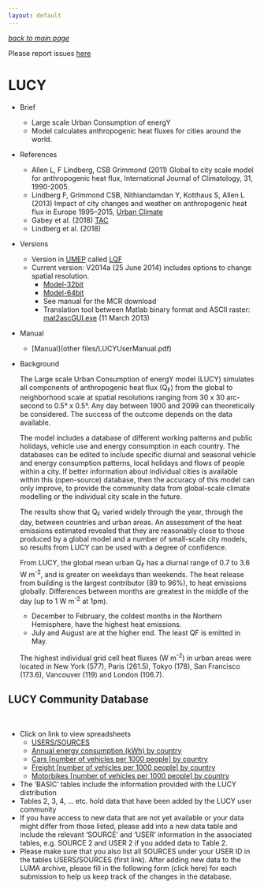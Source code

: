 ```yaml
---
layout: default
---
```

[*back to main page*](./)

Please report issues [here](https://github.com/Urban-Meteorology-Reading/Urban-Meteorology-Reading.github.io/issues)


# LUCY

* Brief
   * Large scale Urban Consumption of energY
   * Model calculates anthropogenic heat fluxes for cities around the world.

* References
   * Allen L, F Lindberg, CSB Grimmond (2011) Global to city scale model for anthropogenic heat flux, International Journal of Climatology, 31, 1990-2005.
   * Lindberg F, Grimmond CSB, Nithiandamdan Y, Kotthaus S, Allen L (2013) Impact of city changes and weather on anthropogenic heat flux in Europe 1995–2015, [Urban Climate](http://dx.doi.org/10.1016/j.uclim.2013.03.002)
   * Gabey et al. (2018) [TAC](https://link.springer.com/article/10.1007%2Fs00704-018-2367-y)
   * Lindberg et al. (2018)

* Versions
   * Version in [UMEP](https://umep-docs.readthedocs.io) called [LQF](http://umep-docs.readthedocs.io/en/latest/OtherManuals/LQF_Manual.html#lqf-manual)
   * Current version: V2014a (25 June 2014) includes options to change spatial resolution.
     * [Model-32bit](http://researchdata.reading.ac.uk/149/3/LUCYSetup32bit.exe.zip)
     * [Model-64bit](http://researchdata.reading.ac.uk/149/2/LUCYSetup64bit.exe.zip)
     * See manual for the MCR download
     * Translation tool between Matlab binary format and ASCII raster: [mat2ascGUI.exe](http://researchdata.reading.ac.uk/149/4/mat2ascGUI.exe.zip) (11 March 2013)


* Manual
   *  [Manual](other files/LUCYUserManual.pdf)

* Background

  The Large scale Urban Consumption of energY model (LUCY) simulates all components of anthropogenic heat flux (Q<sub>F</sub>) from the global to neighborhood scale at spatial resolutions ranging from 30 x 30 arc-second to 0.5° x 0.5°. Any day between 1900 and 2099 can theoretically be considered. The success of the outcome depends on the data available.

  The model includes a database of different working patterns and public holidays, vehicle use and energy consumption in each country. The databases can be edited to include specific diurnal and seasonal vehicle and energy consumption patterns, local holidays and flows of people within a city. If better information about individual cities is available within this (open-source) database, then the accuracy of this model can only improve, to provide the community data from global-scale climate modelling or the individual city scale in the future.

  The results show that Q<sub>F</sub> varied widely through the year, through the day, between countries and urban areas. An assessment of the heat emissions estimated revealed that they are reasonably close to those produced by a global model and a number of small-scale city models, so results from LUCY can be used with a degree of confidence.

  From LUCY, the global mean urban Q<sub>F</sub> has a diurnal range of 0.7 to 3.6 W m<sup>-2</sup>, and is greater on weekdays than weekends. The heat release from building is the largest contributor (89 to 96%), to heat emissions globally. Differences between months are greatest in the middle of the day (up to 1 W m<sup>-2</sup> at 1pm).
    * December to February, the coldest months in the Northern Hemisphere, have the highest heat emissions.
    * July and August are at the higher end. The least QF is emitted in May.

  The highest individual grid cell heat fluxes (W m<sup>-2</sup>) in urban areas were located in New York (577), Paris (261.5), Tokyo (178), San Francisco (173.6), Vancouver (119) and London (106.7).




## LUCY Community Database
  
* Click on link to view spreadsheets
    
    * [USERS/SOURCES](https://docs.google.com/spreadsheets/d/12T_7DSToe0DHtHIwsmOg6b-f68PQNj_Ygf5X2qESUXY/edit?usp=sharing&authkey=CK3PlvwI)
    
    * [Annual energy consumption (kWh) by country](https://docs.google.com/spreadsheets/d/1-1VCHjYkTw9nAuuuwFKWwMK61hklNVeXAfQy_J1sR1s/edit?usp=sharing&authkey=CMCUuc4D)
    
    * [Cars  [number of vehicles per 1000 people] by country](https://docs.google.com/spreadsheets/d/1VtO64iPeP39HBx_8ERV-APriZl8VR-MSpdMS_qodPjo/edit?usp=sharing&authkey=CO2CxO0C)
    
    * [Freight [number of vehicles per 1000 people] by country](https://docs.google.com/spreadsheets/d/1gtltBHzb2eJBSAurkWYcxORb-jpMbQiAqUX0mXGL-is/edit?usp=sharing&authkey=COnbv74E)
    
    * [Motorbikes [number of vehicles per 1000 people]  by country](https://docs.google.com/spreadsheets/d/1wpbApfCfc7_tCTXnRTrz3gJntLt0qSn8cdxXAIttah0/edit?usp=sharing&authkey=CL79rIUD)
  
* The ‘BASIC’ tables include the information provided with the LUCY distribution
 
* Tables 2, 3, 4, … etc. hold data that have been added by the LUCY user community
 
* If you have access to new data that are not yet available or your data might differ from those listed, please add into a new data table and include the relevant ‘SOURCE’ and ‘USER’ information in the associated tables, e.g. SOURCE 2 and USER 2 if you added data to Table 2.
 
* Please make sure that you also list all SOURCES under your USER ID in the tables USERS/SOURCES (first link).
After adding new data to the LUMA archive, please fill in the following form (click here) for each submission to help us keep track of the changes in the database.
